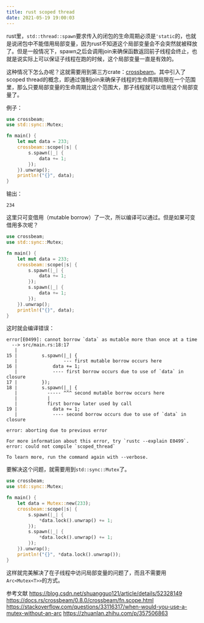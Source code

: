 ```yaml
---
title: rust scoped thread
date: 2021-05-19 19:00:03
---
```


rust里，`std::thread::spawn`要求传入的闭包的生命周期必须是`'static`的，也就是说闭包中不能借用局部变量，因为rust不知道这个局部变量会不会突然就被释放了。但是一般情况下，spawn之后会调用join来确保函数返回前子线程会终止，也就是说实际上可以保证子线程在跑的时候，这个局部变量一直是有效的。

这种情况下怎么办呢？这就需要用到第三方crate：[crossbeam](https://crates.io/crates/crossbeam)。其中引入了scoped thread的概念，即通过强制join来确保子线程的生命周期局限在一个范围里，那么只要局部变量的生命周期比这个范围大，那子线程就可以借用这个局部变量了。

例子：
```rust
use crossbeam;
use std::sync::Mutex;

fn main() {
    let mut data = 233;
    crossbeam::scope(|s| {
        s.spawn(|_| {
            data += 1;
        });
    }).unwrap();
    println!("{}", data);
}
```
输出：
```
234
```
这里只可变借用（mutable borrow）了一次，所以编译可以通过。但是如果可变借用多次呢？
```rust
use crossbeam;
use std::sync::Mutex;

fn main() {
    let mut data = 233;
    crossbeam::scope(|s| {
        s.spawn(|_| {
            data += 1;
        });
        s.spawn(|_| {
            data += 1;
        });
    }).unwrap();
    println!("{}", data);
}
```
这时就会编译错误：
```
error[E0499]: cannot borrow `data` as mutable more than once at a time
  --> src/main.rs:18:17
   |
15 |         s.spawn(|_| {
   |                 --- first mutable borrow occurs here
16 |             data += 1;
   |             ---- first borrow occurs due to use of `data` in closure
17 |         });
18 |         s.spawn(|_| {
   |           ----- ^^^ second mutable borrow occurs here
   |           |
   |           first borrow later used by call
19 |             data += 1;
   |             ---- second borrow occurs due to use of `data` in closure

error: aborting due to previous error

For more information about this error, try `rustc --explain E0499`.
error: could not compile `scoped_thread`

To learn more, run the command again with --verbose.
```

要解决这个问题，就需要用到`std::sync::Mutex`了。
```rust
use crossbeam;
use std::sync::Mutex;

fn main() {
    let data = Mutex::new(233);
    crossbeam::scope(|s| {
        s.spawn(|_| {
            *data.lock().unwrap() += 1;
        });
        s.spawn(|_| {
            *data.lock().unwrap() += 1;
        });
    }).unwrap();
    println!("{}", *data.lock().unwrap());
}
```
这样就完美解决了在子线程中访问局部变量的问题了，而且不需要用`Arc<Mutex<T>>`的方式。

参考文献
<https://blog.csdn.net/shuangguo121/article/details/52328149>
<https://docs.rs/crossbeam/0.8.0/crossbeam/fn.scope.html>
<https://stackoverflow.com/questions/33116317/when-would-you-use-a-mutex-without-an-arc>
<https://zhuanlan.zhihu.com/p/357506863>
